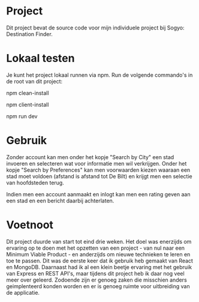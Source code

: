 # Project
Dit project bevat de source code voor mijn individuele project bij Sogyo: Destination Finder.

# Lokaal testen
Je kunt het project lokaal runnen via npm. Run de volgende commando's in de root van dit project:

npm clean-install

npm client-install

npm run dev

# Gebruik
Zonder account kan men onder het kopje "Search by City" een stad invoeren en selecteren wat voor informatie men wil verkrijgen.
Onder het kopje "Search by Preferences" kan men voorwaarden kiezen waaraan een stad moet voldoen (afstand is afstand tot De Bilt) en krijgt men een selectie van hoofdsteden terug.

Indien men een account aanmaakt en inlogt kan men een rating geven aan een stad en een bericht daarbij achterlaten.

# Voetnoot
Dit project duurde van start tot eind drie weken. Het doel was enerzijds om ervaring op te doen met het opzetten van een project - van nul naar een Minimum Viable Product - en anderzijds om nieuwe technieken te leren en toe te passen. Dit was de eerste keer dat ik gebruik heb gemaakt van React en MongoDB. Daarnaast had ik al een klein beetje ervaring met het gebruik van Express en REST API's, maar tijdens dit project heb ik daar nog veel meer over geleerd. Zodoende zijn er genoeg zaken die misschien anders geimplenteerd konden worden en er is genoeg ruimte voor uitbreiding van de applicatie. 
